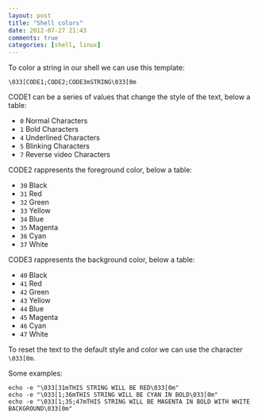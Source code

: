 ```yaml
---
layout: post
title: "Shell colors"
date: 2012-07-27 21:43
comments: true
categories: [shell, linux]
---
```


To color a string in our shell we can use this template:

    \033[CODE1;CODE2;CODE3mSTRING\033[0m

CODE1 can be a series of values that change the style of the text, below a
table:

* `0` Normal Characters
* `1` Bold Characters
* `4` Underlined Characters
* `5` Blinking Characters
* `7` Reverse video Characters

CODE2 rappresents the foreground color, below a table:

* `30` Black
* `31` Red
* `32` Green
* `33` Yellow
* `34` Blue
* `35` Magenta
* `36` Cyan
* `37` White

CODE3 rappresents the background color, below a table:

* `40` Black
* `41` Red
* `42` Green
* `43` Yellow
* `44` Blue
* `45` Magenta
* `46` Cyan
* `47` White

To reset the text to the default style and color we can use the character
`\033[0m`.

Some examples:

    echo -e "\033[31mTHIS STRING WILL BE RED\033[0m"
    echo -e "\033[1;36mTHIS STRING WILL BE CYAN IN BOLD\033[0m"
    echo -e "\033[1;35;47mTHIS STRING WILL BE MAGENTA IN BOLD WITH WHITE BACKGROUND\033[0m"
